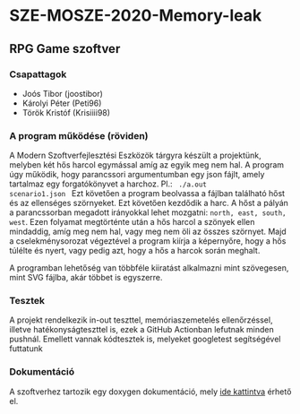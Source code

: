 # SZE-MOSZE-2020-Memory-leak

## RPG Game szoftver

### Csapattagok
* Joós Tibor (joostibor)
* Károlyi Péter (Peti96)
* Török Kristóf (Krisiiii98)

### A program működése (röviden)
A Modern Szoftverfejlesztési Eszközök tárgyra készült a projektünk, melyben két hős harcol egymással amíg az egyik meg nem hal. A program úgy működik, hogy parancssori argumentumban egy json fájlt, amely tartalmaz egy forgatókönyvet a harchoz. Pl.: <code> ./a.out scenario1.json </code> Ezt követően a program beolvassa a fájlban található hőst és az ellenséges szörnyeket. Ezt követően kezdődik a harc. A hőst a pályán a parancssorban megadott irányokkal lehet mozgatni: <code>north, east, south, west</code>. Ezen folyamat megtörténte után a hős harcol a szönyek ellen mindaddig, amíg meg nem hal, vagy meg nem öli az összes szörnyet. Majd a cselekménysorozat végeztével a program kiírja a képernyőre, hogy a hős túlélte és nyert, vagy pedig azt, hogy a hős a harcok során meghalt.

A programban lehetőség van többféle kiiratást alkalmazni mint szövegesen, mint SVG fájlba, akár többet is egyszerre.

### Tesztek
A projekt rendelkezik in-out teszttel, memóriaszemetelés ellenőrzéssel, illetve hatékonyságteszttel is, ezek a GitHub Actionban lefutnak minden pushnál. Emellett vannak kódtesztek is, melyeket googletest segítségével futtatunk

### Dokumentáció
A szoftverhez tartozik egy doxygen dokumentáció, mely [ide kattintva](https://teaching-projects.github.io/SZE-MOSZE-2020-Memory-leak/) érhető el.
